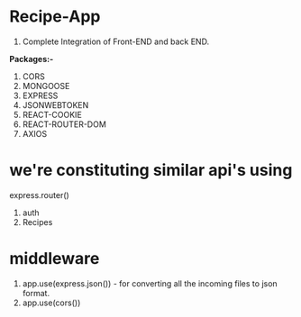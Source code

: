 # Recipe-App

1. Complete Integration of Front-END and back END.


**Packages:-**
1. CORS
2. MONGOOSE
3. EXPRESS
4. JSONWEBTOKEN
5. REACT-COOKIE
6. REACT-ROUTER-DOM
7. AXIOS


# we're constituting similar api's using 
  express.router()
  
  1. auth
  2. Recipes

# middleware 

1. app.use(express.json()) - for converting all the incoming files to json format.
2. app.use(cors())
